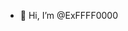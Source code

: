 - 👋 Hi, I’m @ExFFFF0000

<!---
ExFFFF0000/ExFFFF0000 is a ✨ special ✨ repository because its `README.md` (this file) appears on your GitHub profile.
You can click the Preview link to take a look at your changes.
--->
